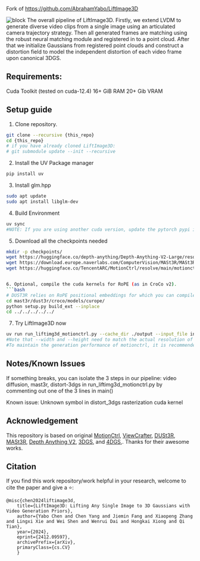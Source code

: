 Fork of https://github.com/AbrahamYabo/LiftImage3D 

![block](./assets/method.png)
The overall pipeline of LiftImage3D. Firstly, we extend LVDM to generate diverse video clips from a single image using an
articulated camera trajectory strategy. Then all generated frames are matching using the robust neural matching module and registered in
to a point cloud. After that we initialize Gaussians from registered point clouds and construct a distortion field to model the independent
distortion of each video frame upon canonical 3DGS.

## Requirements:
Cuda Toolkit (tested on cuda-12.4)
16+ GiB RAM
20+ Gib VRAM

## Setup guide
1. Clone repository.
```bash
git clone --recursive {this_repo}
cd {this_repo}
# if you have already cloned LiftImage3D:
# git submodule update --init --recursive
```

2. Install the UV Package manager
```bash
pip install uv
```

3. Install glm.hpp
```bash
sudo apt update
sudo apt install libglm-dev
```

4. Build Environment
```bash
uv sync
#NOTE: If you are using another cuda version, update the pytorch pypi index at the bottom of pyproject.toml
```

5. Download all the checkpoints needed
```bash
mkdir -p checkpoints/
wget https://huggingface.co/depth-anything/Depth-Anything-V2-Large/resolve/main/depth_anything_v2_vitl.pth -P checkpoints/
wget https://download.europe.naverlabs.com/ComputerVision/MASt3R/MASt3R_ViTLarge_BaseDecoder_512_catmlpdpt_metric.pth -P checkpoints/
wget https://huggingface.co/TencentARC/MotionCtrl/resolve/main/motionctrl_svd.ckpt -P checkpoints/


6. Optional, compile the cuda kernels for RoPE (as in CroCo v2).
```bash
# DUST3R relies on RoPE positional embeddings for which you can compile some cuda kernels for faster runtime.
cd mast3r/dust3r/croco/models/curope/
python setup.py build_ext --inplace
cd ../../../../../
```

7. Try LiftImage3D now
```bash
uv run run_liftimg3d_motionctrl.py --cache_dir ./output --input_file input_images/1.png --width 1024 --height 768 
#Note that --width and --height need to match the actual resolution of the input image. 
#To maintain the generation performance of motionctrl, it is recommended to choose a width of 1024."
```

## Notes/Known Issues
If something breaks, you can isolate the 3 steps in our pipeline: video diffusion, mast3r, distort-3dgs in run_liftimg3d_motionctrl.py by commenting out one of the 3 lines in main()

Known issue: Unknown symbol in distort_3dgs rasterization cuda kernel


##  Acknowledgement
This repository is based on original [MotionCtrl](https://github.com/TencentARC/MotionCtrl), [ViewCrafter](https://github.com/Drexubery/ViewCrafter), [DUSt3R](https://github.com/naver/dust3r), [MASt3R](https://github.com/naver/mast3r), [Depth Anything V2](https://github.com/DepthAnything/Depth-Anything-V2), [3DGS](https://github.com/graphdeco-inria/gaussian-splatting), and [4DGS](https://github.com/hustvl/4DGaussians),. Thanks for their awesome works.


##  Citation
If you find this work repository/work helpful in your research, welcome to cite the paper and give a ⭐:

```
@misc{chen2024liftimage3d,
    title={LiftImage3D: Lifting Any Single Image to 3D Gaussians with Video Generation Priors},
    author={Yabo Chen and Chen Yang and Jiemin Fang and Xiaopeng Zhang and Lingxi Xie and Wei Shen and Wenrui Dai and Hongkai Xiong and Qi Tian},
    year={2024},
    eprint={2412.09597},
    archivePrefix={arXiv},
    primaryClass={cs.CV}
    }
```



